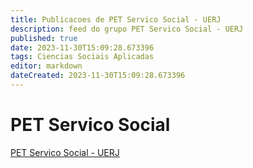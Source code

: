 ```yaml
---
title: Publicacoes de PET Servico Social - UERJ 
description: feed do grupo PET Servico Social - UERJ
published: true
date: 2023-11-30T15:09:28.673396
tags: Ciencias Sociais Aplicadas
editor: markdown
dateCreated: 2023-11-30T15:09:28.673396
---
```


# PET Servico Social
[PET Servico Social - UERJ](/grupo/227PETServicoSocialUERJ.md)